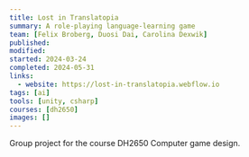 ```yaml
---
title: Lost in Translatopia
summary: A role-playing language-learning game
team: [Felix Broberg, Duosi Dai, Carolina Dexwik]
published:
modified:
started: 2024-03-24
completed: 2024-05-31
links:
  - website: https://lost-in-translatopia.webflow.io
tags: [ai]
tools: [unity, csharp]
courses: [dh2650]
images: []
---
```


Group project for the course DH2650 Computer game design.
